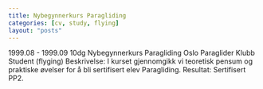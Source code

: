 ```yaml
---
title: Nybegynnerkurs Paragliding
categories: [cv, study, flying]
layout: "posts"
---
```


1999.08 - 1999.09	10dg	Nybegynnerkurs Paragliding
Oslo Paraglider Klubb
Student (flyging)
Beskrivelse: I kurset gjennomgikk vi teoretisk pensum og praktiske øvelser for å bli sertifisert elev Paragliding.
Resultat: Sertifisert PP2.
